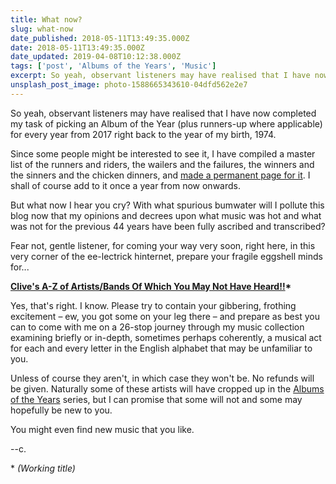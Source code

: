 ```yaml
---
title: What now?
slug: what-now
date_published: 2018-05-11T13:49:35.000Z
date: 2018-05-11T13:49:35.000Z
date_updated: 2019-04-08T10:12:38.000Z
tags: ['post', 'Albums of the Years', 'Music']
excerpt: So yeah, observant listeners may have realised that I have now completed my task of picking an Album of the Year (plus runners-up where applicable) for every year from 2017 right back to the year of my birth, 1974.
unsplash_post_image: photo-1588665343610-04dfd562e2e7
---
```


So yeah, observant listeners may have realised that I have now completed my task of picking an Album of the Year (plus runners-up where applicable) for every year from 2017 right back to the year of my birth, 1974.

Since some people might be interested to see it, I have compiled a master list of the runners and riders, the wailers and the failures, the winners and the sinners and the chicken dinners, and [made a permanent page for it](/aoty). I shall of course add to it once a year from now onwards.

But what now I hear you cry? With what spurious bumwater will I pollute this blog now that my opinions and decrees upon what music was hot and what was not for the previous 44 years have been fully ascribed and transcribed?

Fear not, gentle listener, for coming your way very soon, right here, in this very corner of the ee-lectrick hinternet, prepare your fragile eggshell minds for...

**[Clive's A-Z of Artists/Bands Of Which You May Not Have Heard!!](/a-z)\***

Yes, that's right. I know. Please try to contain your gibbering, frothing excitement – ew, you got some on your leg there – and prepare as best you can to come with me on a 26-stop journey through my music collection examining briefly or in-depth, sometimes perhaps coherently, a musical act for each and every letter in the English alphabet that may be unfamiliar to you.

Unless of course they aren't, in which case they won't be. No refunds will be given. Naturally some of these artists will have cropped up in the [Albums of the Years](/tag/albums-of-the-years/) series, but I can promise that some will not and some may hopefully be new to you.

You might even find new music that you like.

--c.

\* *(Working title)*
